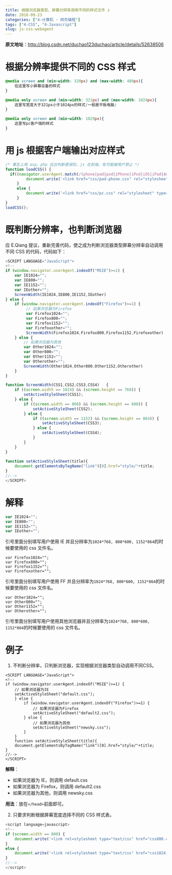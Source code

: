 ```yaml
---
title: 根据浏览器类型、屏幕分辨率调用不同的样式文件 z
date: 2016-09-23
categories: ["4-计算机 - 网页编程"]
tags: ["4-CSS", "4-Javascript"]
slug: js-css-webagent
---
```


**原文地址**：<http://blog.csdn.net/duchao123duchao/article/details/52638506>

# 根据分辨率提供不同的 CSS 样式

```css
@media screen and (min-width: 320px) and (max-width: 480px){
	在这里写小屏幕设备的样式
}

@media only screen and (min-width: 321px) and (max-width: 1024px){
	这里写宽度大于321px小于1024px的样式(一般是平板电脑)
}

@media only screen and (min-width: 1029px){
	这里写pc客户端的样式
}
```

<!-- more -->

# 用 js 根据客户端输出对应样式

```javascript
/* 事实上用 asp、php 后台判断更保险，js 在前端，有可能被用户禁止 */
function loadCSS() {
  if((navigator.userAgent.match(/(phone|pad|pod|iPhone|iPod|iOS|iPad|Android|wOSBrowser|BrowserNG|WebOS)/i))) {
         document.write('<link href="css/pad-phone.css" rel="stylesheet" type="text/css" media="screen" />');
     }
     else {
         document.write('<link href="css/pc.css" rel="stylesheet" type="text/css" media="screen" />');
     }
}
loadCSS();
```

# 既判断分辨率，也判断浏览器

应 E.Qiang 提议，重新完善代码，使之成为判断浏览器类型屏幕分辨率自动调用不同 CSS 的代码，代码如下：

```javascript
<SCRIPT LANGUAGE="JavaScript">
<!--
if (window.navigator.userAgent.indexOf("MSIE")>=1) {
	var IE1024="";
	var IE800="";
	var IE1152="";
	var IEother="";
	ScreenWidth(IE1024,IE800,IE1152,IEother)
} else {
	if (window.navigator.userAgent.indexOf("Firefox")>=1) {
		 // 如果浏览器为Firefox
		 var Firefox1024="";
		 var Firefox800="";
		 var Firefox1152="";
		 var Firefoxother="";
		 ScreenWidth(Firefox1024,Firefox800,Firefox1152,Firefoxother)
	} else {
		// 如果浏览器为其他
		var Other1024="";
		var Other800="";
		var Other1152="";
		var Otherother="";
		ScreenWidth(Other1024,Other800,Other1152,Otherother)
	}
}

function ScreenWidth(CSS1,CSS2,CSS3,CSS4)	{
	if ((screen.width == 1024) && (screen.height == 768)) {
		setActiveStyleSheet(CSS1);
	} else {
		if ((screen.width == 800) && (screen.height == 600)) {
			setActiveStyleSheet(CSS2);
		} else {
			if ((screen.width == 1152) && (screen.height == 864)) {
				setActiveStyleSheet(CSS3);
			} else {
				setActiveStyleSheet(CSS4);
			}
		}
	}
}
 
function setActiveStyleSheet(title){
	document.getElementsByTagName("link")[0].href="style/"+title;
}
//-->
</SCRIPT>
```

# 解释

```javascript
var IE1024="";
var IE800="";
var IE1152="";
var IEother="";
```

引号里面分别填写用户使用 IE 并且分辨率为`1024*768, 800*600, 1152*864`的时候要使用的 css 文件名。

```
var Firefox1024="";
var Firefox800="";
var Firefox1152="";
var Firefoxother="";
```
引号里面分别填写用户使用 FF 并且分辨率为`1024*768, 800*600, 1152*864`的时候要使用的 css 文件名。

```
var Other1024="";
var Other800="";
var Other1152="";
var Otherother="";
```
引号里面分别填写用户使用其他浏览器并且分辨率为`1024*768, 800*600, 1152*864`的时候要使用的 css 文件名。

# 例子

1. 不判断分辨率，只判断浏览器，实现根据浏览器类型自动调用不同CSS。

```
<SCRIPT LANGUAGE="JavaScript">
<!--
if (window.navigator.userAgent.indexOf("MSIE")>=1) {    
	// 如果浏览器为IE
	setActiveStyleSheet("default.css");
	} else {
		if (window.navigator.userAgent.indexOf("Firefox")>=1) {
			// 如果浏览器为Firefox
			setActiveStyleSheet("default2.css");
		} else {
			// 如果浏览器为其他
			setActiveStyleSheet("newsky.css");
		}
	}
	function setActiveStyleSheet(title){
	document.getElementsByTagName("link")[0].href="style/"+title;
}
//-->
</SCRIPT>
```

**解释**：

- 如果浏览器为 IE，则调用 default.css
- 如果浏览器为 Firefox，则调用 default2.css
- 如果浏览器为其他，则调用 newsky.css

**用法**：放在`</head>`前面即可。


2. 只要求判断根据屏幕宽度选择不同的 CSS 样式表。

```javascript
<script language=javascript>
<!--
if (screen.width == 800) {
	document.write('<link rel=stylesheet type="text/css" href="css800.css">')
}
else {
	document.write('<link rel=stylesheet type="text/css" href="css1024.css">')
}
//-->
</script>
```
